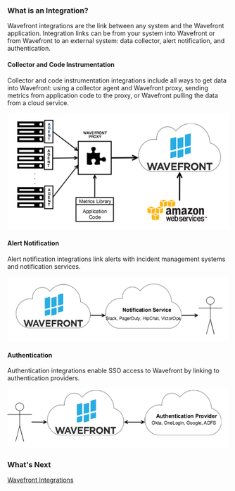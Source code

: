### What is an Integration?

Wavefront integrations are the link between any system and the Wavefront application. Integration links can be from your system into Wavefront or from Wavefront to an external system: data collector, alert notification, and authentication.

#### Collector and Code Instrumentation

Collector and code instrumentation integrations include all ways to get data into Wavefront: using a collector agent and Wavefront proxy, sending metrics from application code to the proxy, or Wavefront pulling the data from a cloud service.

![Wavefront integrations](images/integrations_data_collector.png)

####  Alert Notification

Alert notification integrations link alerts with incident management systems and notification services.

![Wavefront integrations](images/integrations_alert_notification.png)

####  Authentication

Authentication integrations enable SSO access to Wavefront by linking to authentication providers. 

![Wavefront integrations](images/integrations_authentication.png)

### What's Next

[Wavefront Integrations](https://docs.wavefront.com/wavefront_integrations.html)

